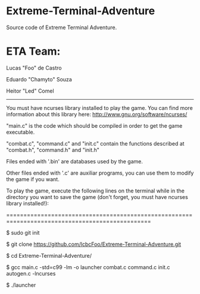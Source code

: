# Extreme-Terminal-Adventure

Source code of Extreme Terminal Adventure.

# ETA Team:

Lucas "Foo" de Castro

Eduardo "Chamyto" Souza

Heitor "Led" Comel

-------------------------------------------------------------------------------------------------

You must have ncurses library installed to play the game.
You can find more information about this library here: http://www.gnu.org/software/ncurses/

"main.c" is the code which should be compiled in order to get the game executable.

"combat.c", "command.c" and "init.c" contain the functions described at "combat.h", "command.h" and "init.h"

Files ended with '.bin' are databases used by the game.

Other files ended with '.c' are auxiliar programs, you can use them to modify the game if you want.


To play the game, execute the following lines on the terminal while in the directory you want to
save the game (don't forget, you must have ncurses library installed!):

================================================================================================

$ sudo git init

$ git clone https://github.com/lcbcFoo/Extreme-Terminal-Adventure.git

$ cd Extreme-Terminal-Adventure/

$ gcc main.c -std=c99 -lm -o launcher combat.c command.c init.c autogen.c -lncurses

$ ./launcher


